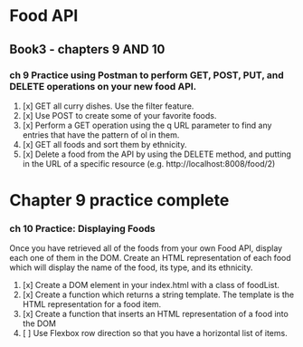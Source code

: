 # Food API
## Book3 - chapters 9 AND 10

### ch 9 Practice using Postman to perform GET, POST, PUT, and DELETE operations on your new food API.

1. [x] GET all curry dishes. Use the filter feature.
1. [x] Use POST to create some of your favorite foods.
1. [x] Perform a GET operation using the q URL parameter to find any entries that have the pattern of ol in them.
1. [x] GET all foods and sort them by ethnicity.
1. [x] Delete a food from the API by using the DELETE method, and putting in the URL of a specific resource (e.g. http://localhost:8008/food/2)

# Chapter 9 practice complete

### ch 10 Practice: Displaying Foods
Once you have retrieved all of the foods from your own Food API, display each one of them in the DOM. Create an HTML representation of each food which will display the name of the food, its type, and its ethnicity.

1. [x] Create a DOM element in your index.html with a class of foodList.
1. [x] Create a function which returns a string template. The template is the HTML representation for a food item.
1. [x] Create a function that inserts an HTML representation of a food into the DOM
2. [ ] Use Flexbox row direction so that you have a horizontal list of items.